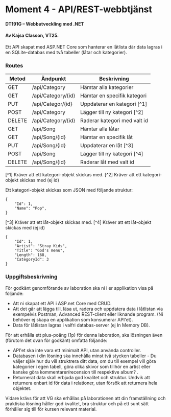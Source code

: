 # Moment 4 - API/REST-webbtjänst
#### DT191G – Webbutveckling med .NET
#### Av Kajsa Classon, VT25.

Ett API skapat med ASP.NET Core som hanterar en låtlista där data lagras i en SQLite-databas med två tabeller (låtar och kategorier). 

### Routes
| Metod         | Ändpunkt                     | Beskrivning   |
| ------------- | -------------------------    | ------------- |
| GET           | /api/Category                | Hämtar alla kategorier |
| GET           | /api/Category/{id}           | Hämtar en specifik kategori |
| PUT           | /api/Categor/{id}            | Uppdaterar en kategori [^1] |
| POST          | /api/Category                | Lägger till ny kategori [^2] |
| DELETE        | /api/Category/{id}           | Raderar kategori med valt id |
| GET           | /api/Song                    | Hämtar alla låtar |
| GET           | /api/Song/{id}               | Hämtar en specifik låt |
| PUT           | /api/Song/{id}               | Uppdaterar en låt [^3] |
| POST          | /api/Song                    | Lägger till ny kategori [^4] |
| DELETE        | /api/Song/{id}               | Raderar låt med valt id |

[^1] Kräver att ett kategori-objekt skickas med.
[^2] Kräver att ett kategori-objekt skickas med (ej id)

Ett kategori-objekt skickas som JSON med följande struktur:

``` 
{
    "Id": 1,
    "Name": "Pop",
}
```

[^3] Kräver att ett låt-objekt skickas med.
[^4] Kräver att ett låt-objekt skickas med (ej id)

``` 
{
    "Id": 1,
    "Artist": "Stray Kids",
    "Title": "God's menu",
    "Length": 168,
    "CategoryId": 3
}
```

### Uppgiftsbeskrivning
För godkänt genomförande av laboration ska ni i er applikation visa på följande:
* Att ni skapat ett API i ASP.net Core med CRUD.
* Att det går att lägga till, läsa ut, radera och uppdatera data i låtlistan via exempelvis Postman, Advanced REST-client eller liknande program. (Ni behöver ej skapa en applikation som konsumerar API'et).
* Data för låtlistan lagras i valfri databas-server (ej In Memory DB).

För att erhålla ett plus-poäng (1p) för denna laboration, ska lösningen även (förutom det ovan för godkänt) omfatta följande:
* API'et ska inte vara ett minimalt API, utan använda controller.
* Databasen i din lösning ska innehålla minst två stycken tabeller - Du väljer själv hur du vill struktrera ditt data, om du till exempel vill göra kategorier i egen tabell, göra olika skivor som tillhör en artist eller kanske göra kommentarer/recension till respektive album? .
* Returnerat data skall erbjuda god kvalitet och struktur. Undvik att returnera enbart id för data i relationer, utan försök att returnera hela objektet.

Vidare krävs för att VG ska erhållas på laborationen att din framställning och praktiska lösning håller god kvalitet, bra struktur och på ett sunt sätt förhåller sig till för kursen relevant material.